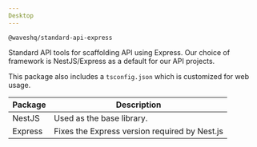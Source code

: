 ```yaml
---
Desktop
---
```


`@waveshq/standard-api-express`

Standard API tools for scaffolding API using Express. Our choice of framework is NestJS/Express as a default for our API projects.

This package also includes a `tsconfig.json` which is customized for web usage.

| Package | Description                                   |
| ------- | --------------------------------------------- |
| NestJS  | Used as the base library.                     |
| Express | Fixes the Express version required by Nest.js |
